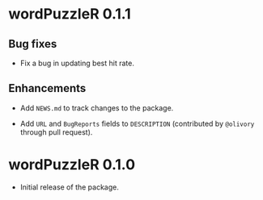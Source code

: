 # wordPuzzleR 0.1.1

## Bug fixes

* Fix a bug in updating best hit rate.

## Enhancements

* Add `NEWS.md` to track changes to the package.

* Add `URL` and `BugReports` fields to `DESCRIPTION` (contributed by `@olivory` through pull request).


# wordPuzzleR 0.1.0

* Initial release of the package.
